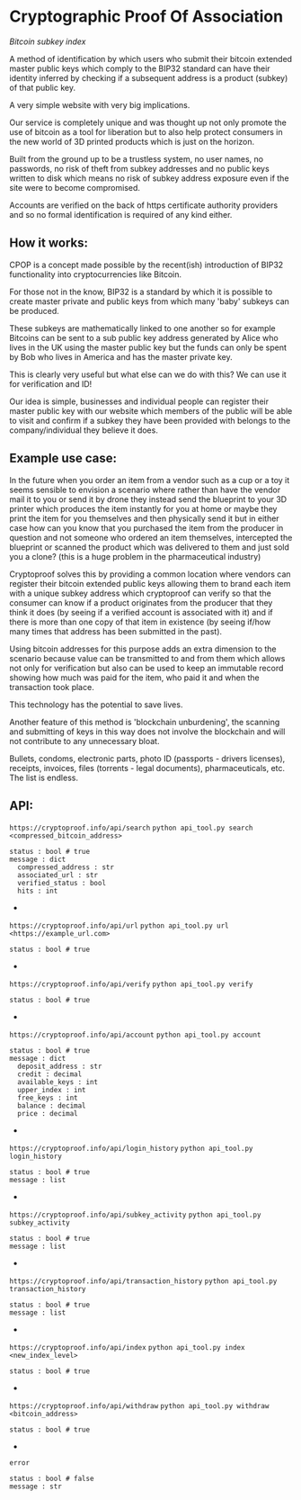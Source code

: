 # Cryptographic Proof Of Association
*Bitcoin subkey index*

A method of identification by which users who submit their bitcoin extended master public keys which comply to the BIP32 standard can have their identity inferred by checking if a subsequent address is a product (subkey) of that public key.

A very simple website with very big implications.

Our service is completely unique and was thought up not only promote the use of bitcoin as a tool for liberation but to also help protect consumers in the new world of 3D printed products which is just on the horizon.

Built from the ground up to be a trustless system, no user names, no passwords, no risk of theft from subkey addresses and no public keys written to disk which means no risk of subkey address exposure even if the site were to become compromised.

Accounts are verified on the back of https certificate authority providers and so no formal identification is required of any kind either.

## How it works:
CPOP is a concept made possible by the recent(ish) introduction of BIP32 functionality into cryptocurrencies like Bitcoin.

For those not in the know, BIP32 is a standard by which it is possible to create master private and public keys from which many 'baby' subkeys can be produced.

These subkeys are mathematically linked to one another so for example Bitcoins can be sent to a sub public key address generated by Alice who lives in the UK using the master public key but the funds can only be spent by Bob who lives in America and has the master private key.

This is clearly very useful but what else can we do with this?
We can use it for verification and ID!

Our idea is simple, businesses and individual people can register their master public key with our website which members of the public will be able to visit and confirm if a subkey they have been provided with belongs to the company/individual they believe it does.


## Example use case:
In the future when you order an item from a vendor such as a cup or a toy it seems sensible to envision a scenario where rather than have the vendor mail it to you or send it by drone they instead send the blueprint to your 3D printer which produces the item instantly for you at home or maybe they print the item for you themselves and then physically send it but in either case how can you know that you purchased the item from the producer in question and not someone who ordered an item themselves, intercepted the blueprint or scanned the product which was delivered to them and just sold you a clone? (this is a huge problem in the pharmaceutical industry)

Cryptoproof solves this by providing a common location where vendors can register their bitcoin extended public keys allowing them to brand each item with a unique subkey address which cryptoproof can verify so that the consumer can know if a product originates from the producer that they think it does (by seeing if a verified account is associated with it) and if there is more than one copy of that item in existence (by seeing if/how many times that address has been submitted in the past).

Using bitcoin addresses for this purpose adds an extra dimension to the scenario because value can be transmitted to and from them which allows not only for verification but also can be used to keep an immutable record showing how much was paid for the item, who paid it and when the transaction took place.

This technology has the potential to save lives.

Another feature of this method is 'blockchain unburdening', the scanning and submitting of keys in this way does not involve the blockchain and will not contribute to any unnecessary bloat.

Bullets, condoms, electronic parts, photo ID (passports - drivers licenses), receipts, invoices, files (torrents - legal documents), pharmaceuticals, etc.
The list is endless.

## API:
`https://cryptoproof.info/api/search`
`python api_tool.py search <compressed_bitcoin_address>`
```
status : bool # true
message : dict
  compressed_address : str
  associated_url : str
  verified_status : bool
  hits : int
```
-
`https://cryptoproof.info/api/url`
`python api_tool.py url <https://example_url.com>`
```
status : bool # true
```
-
`https://cryptoproof.info/api/verify`
`python api_tool.py verify`
```
status : bool # true
```
-
`https://cryptoproof.info/api/account`
`python api_tool.py account`
```
status : bool # true
message : dict
  deposit_address : str
  credit : decimal
  available_keys : int
  upper_index : int
  free_keys : int
  balance : decimal
  price : decimal
```
-
`https://cryptoproof.info/api/login_history`
`python api_tool.py login_history`
```
status : bool # true
message : list
```
-
`https://cryptoproof.info/api/subkey_activity`
`python api_tool.py subkey_activity`
```
status : bool # true
message : list
```
-
`https://cryptoproof.info/api/transaction_history`
`python api_tool.py transaction_history`
```
status : bool # true
message : list
```
-
`https://cryptoproof.info/api/index`
`python api_tool.py index <new_index_level>`
```
status : bool # true
```
-
`https://cryptoproof.info/api/withdraw`
`python api_tool.py withdraw <bitcoin_address>`
```
status : bool # true
```
-
`error`
```
status : bool # false
message : str
```
